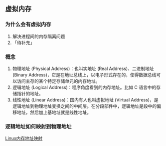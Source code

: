 ## 虚拟内存

### 为什么会有虚拟内存

1. 解决进程间的内存隔离问题
2. 「待补充」

### 概念

1. 物理地址 (Physical Address)：也叫实地址 (Real Address)、二进制地址 (Binary Address)，它是在地址总线上，以电子形式存在的，使得数据总线可以访问主存的某个特定存储单元的内存地址。
2. 逻辑地址 (Logical Address)：程序角度看到的内存地址。比如 C 语言中的存储指针的地址。
3. 线性地址 (Linear Address)：国内有人也叫虚拟地址 (Virtual Address)，是逻辑地址到物理地址变换之间的中间层。在分段部件中，逻辑地址是段中的偏移地址，然后加上基地址就是线性地址。

### 逻辑地址如何映射到物理地址

[Linux内存地址映射](http://ilinuxkernel.com/?p=1276)
